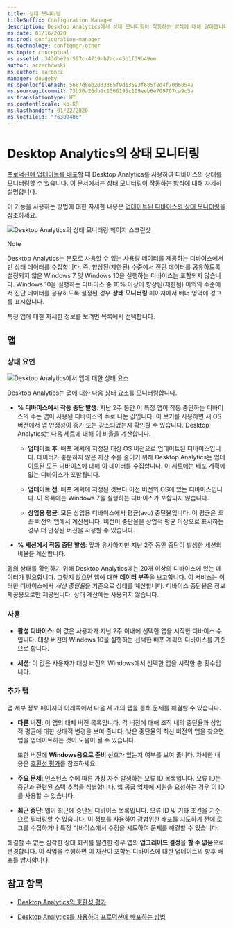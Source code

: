 ```yaml
---
title: 상태 모니터링
titleSuffix: Configuration Manager
description: Desktop Analytics에서 상태 모니터링이 작동하는 방식에 대해 알아봅니다.
ms.date: 01/16/2020
ms.prod: configuration-manager
ms.technology: configmgr-other
ms.topic: conceptual
ms.assetid: 343dbe2a-597c-4719-b7ac-45b1f39b49ee
author: aczechowski
ms.author: aaroncz
manager: dougeby
ms.openlocfilehash: 5687d8eb2033365f9d13593f685f2d4f70d60549
ms.sourcegitcommit: 73b30a26db1c1566195c109eeb6e709707ca9c5a
ms.translationtype: HT
ms.contentlocale: ko-KR
ms.lasthandoff: 01/22/2020
ms.locfileid: "76309406"
---
```

# <a name="health-status-monitoring-in-desktop-analytics"></a>Desktop Analytics의 상태 모니터링

[프로덕션에 업데이트를 배포](/sccm/desktop-analytics/deploy-prod)할 때 Desktop Analytics를 사용하여 디바이스의 상태를 모니터링할 수 있습니다. 이 문서에서는 상태 모니터링이 작동하는 방식에 대해 자세히 설명합니다.

이 기능을 사용하는 방법에 대한 자세한 내용은 [업데이트된 디바이스의 상태 모니터링](/sccm/desktop-analytics/deploy-prod#bkmk_monitor)을 참조하세요.

![Desktop Analytics의 상태 모니터링 페이지 스크린샷](media/monitor-health.png)

> [!NOTE]  
> Desktop Analytics는 분모로 사용할 수 있는 사용량 데이터를 제공하는 디바이스에서만 상태 데이터를 수집합니다. 즉, 향상된(제한된) 수준에서 진단 데이터를 공유하도록 설정되지 않은 Windows 7 및 Windows 10을 실행하는 디바이스는 포함되지 않습니다. Windows 10을 실행하는 디바이스 중 10% 이상이 향상된(제한됨) 이외의 수준에서 진단 데이터를 공유하도록 설정된 경우 **상태 모니터링** 페이지에서 배너 영역에 경고를 표시합니다.  

특정 앱에 대한 자세한 정보를 보려면 목록에서 선택합니다.

## <a name="apps"></a>앱

### <a name="health-status-factors"></a>상태 요인

![Desktop Analytics에서 앱에 대한 상태 요소](media/monitor-health-status-factors.png)

Desktop Analytics는 앱에 대한 다음 상태 요소를 모니터링합니다.

- **% 디바이스에서 작동 중단 발생**: 지난 2주 동안 이 특정 앱이 작동 중단하는 디바이스의 수는 앱이 사용된 디바이스의 수로 나눈 값입니다. 이 보기를 사용하면 새 OS 버전에서 앱 안정성이 증가 또는 감소되었는지 확인할 수 있습니다. Desktop Analytics는 다음 세트에 대해 이 비율을 계산합니다.  

  - **업데이트 후**: 배포 계획에 지정된 대상 OS 버전으로 업데이트된 디바이스입니다. 데이터가 충분하지 않은 자산 수를 줄이기 위해 Desktop Analytics는 업데이트된 모든 디바이스에 대해 이 데이터를 수집합니다. 이 세트에는 배포 계획에 없는 디바이스가 포함됩니다.  

  - **업데이트 전**: 배포 계획에 지정된 것보다 이전 버전의 OS에 있는 디바이스입니다. 이 목록에는 Windows 7을 실행하는 디바이스가 포함되지 않습니다.  

  - **상업용 평균**: 모든 상업용 디바이스에서 평균(avg) 중단율입니다. 이 평균은 *모든* 버전의 앱에서 계산됩니다. 버전이 중단율을 상업적 평균 이상으로 표시하는 경우 더 안정된 버전을 사용할 수 있습니다.  

- **% 세션에서 작동 중단 발생**: 앞과 유사하지만 지난 2주 동안 중단이 발생한 세션의 비율을 계산합니다.  

앱의 상태를 확인하기 위해 Desktop Analytics에는 20개 이상의 디바이스에 있는 데이터가 필요합니다. 그렇지 않으면 앱에 대한 **데이터 부족**을 보고합니다. 이 서비스는 이러한 디바이스에서 *세션 중단율*을 기준으로 상태를 계산합니다. 디바이스 중단율은 정보 제공용으로만 제공됩니다. 상태 계산에는 사용되지 않습니다.

### <a name="usage"></a>사용

<!-- 5533890 -->

- **활성 디바이스**: 이 값은 사용자가 지난 2주 이내에 선택한 앱을 시작한 디바이스 수입니다. 대상 버전의 Windows 10을 실행하는 선택한 배포 계획의 디바이스를 기준으로 합니다.

- **세션**: 이 값은 사용자가 대상 버전의 Windows에서 선택한 앱을 시작한 총 횟수입니다.

### <a name="additional-tabs"></a>추가 탭

앱 세부 정보 페이지의 아래쪽에서 다음 세 개의 탭을 통해 문제를 해결할 수 있습니다.

- **다른 버전**: 이 앱의 대체 버전 목록입니다. 각 버전에 대해 조직 내의 중단율과 상업적 평균에 대한 상대적 변경을 보여 줍니다. 낮은 중단율의 최신 버전의 앱을 찾으면 앱을 업데이트하는 것이 도움이 될 수 있습니다.  

    또한 버전에 **Windows용으로 준비** 신호가 있는지 여부를 보여 줍니다. 자세한 내용은 [호환성 평가](compat-assessment.md#driver-risk-assessment)를 참조하세요.  

- **주요 문제**: 인스턴스 수에 따른 가장 자주 발생하는 오류 ID 목록입니다. 오류 ID는 중단과 관련된 스택 추적을 식별합니다. 앱 공급 업체에 지원을 요청하는 경우 이 ID를 사용할 수 있습니다.  

- **최근 중단**:  앱이 최근에 중단된 디바이스 목록입니다. 오류 ID 및 기타 조건을 기준으로 필터링할 수 있습니다. 이 정보를 사용하여 광범위한 배포를 시도하기 전에 로그를 수집하거나 특정 디바이스에서 수정을 시도하여 문제를 해결할 수 있습니다.  

해결할 수 없는 심각한 상태 회귀를 발견한 경우 앱의 **업그레이드 결정**을 **할 수 없음**으로 변경합니다. 이 작업을 수행하면 이 자산이 포함된 디바이스에 대한 업데이트의 향후 배포를 방지합니다.

## <a name="see-also"></a>참고 항목

- [Desktop Analytics의 호환성 평가](/sccm/desktop-analytics/compat-assessment)  

- [Desktop Analytics를 사용하여 프로덕션에 배포하는 방법](/sccm/desktop-analytics/deploy-prod)  
